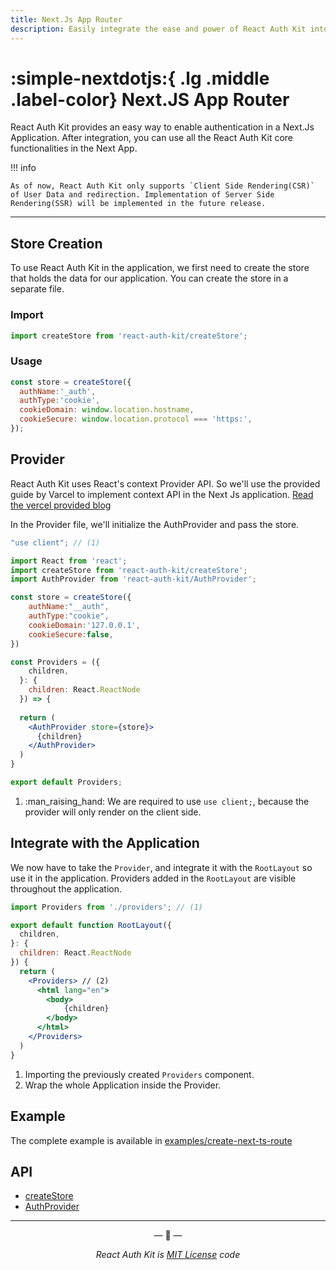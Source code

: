 ```yaml
---
title: Next.Js App Router
description: Easily integrate the ease and power of React Auth Kit into your Next.Js Application.
---
```


# :simple-nextdotjs:{ .lg .middle .label-color} Next.JS App Router

React Auth Kit provides an easy way to enable authentication in a Next.Js Application. After integration, you can use all the React Auth Kit core functionalities in the Next App.

!!! info

    As of now, React Auth Kit only supports `Client Side Rendering(CSR)` of User Data and redirection. Implementation of Server Side Rendering(SSR) will be implemented in the future release.

<div data-ea-publisher="authkitarkadipme" data-ea-type="text" id="integration_next"></div>

---

## Store Creation


To use React Auth Kit in the application, we first need to create the store that holds the data for our application. You can create the store in a separate file.

### Import

```js title="Import createStore in your app" linenums="1"
import createStore from 'react-auth-kit/createStore';
```

### Usage

```js title="src/store.{js|ts}" linenums="1"
const store = createStore({
  authName:'_auth',
  authType:'cookie',
  cookieDomain: window.location.hostname,
  cookieSecure: window.location.protocol === 'https:',
});
```

## Provider

React Auth Kit uses React's context Provider API. So we'll use the provided guide by Varcel to implement context API in the Next Js application. [Read the vercel provided blog](https://vercel.com/guides/react-context-state-management-nextjs)

In the Provider file, we'll initialize the AuthProvider and pass the store.

```jsx title="app/provider.js" linenums="1"
"use client"; // (1)

import React from 'react';
import createStore from 'react-auth-kit/createStore';
import AuthProvider from 'react-auth-kit/AuthProvider';

const store = createStore({
    authName:"__auth",
    authType:"cookie",
    cookieDomain:'127.0.0.1',
    cookieSecure:false,
})

const Providers = ({
    children,
  }: {
    children: React.ReactNode
  }) => {
    
  return (
    <AuthProvider store={store}>
      {children}
    </AuthProvider>
  )
}

export default Providers;
```

1.  :man_raising_hand: We are required to use `use client;`, because the provider will only render on the client side.

## Integrate with the Application

We now have to take the `Provider`, and integrate it with the `RootLayout` so use it in the application. Providers added in the `RootLayout` are visible throughout the application. 

```jsx
import Providers from './providers'; // (1)

export default function RootLayout({
  children,
}: {
  children: React.ReactNode
}) {
  return (
    <Providers> // (2)
      <html lang="en">
        <body>
            {children}
        </body>
      </html>
    </Providers>
  )
}

```

1. Importing the previously created `Providers` component.
2. Wrap the whole Application inside the Provider. 

## Example

The complete example is available in [examples/create-next-ts-route](https://github.com/react-auth-kit/react-auth-kit/tree/master/examples/create-next-ts-route)

## API

- [createStore](./../../reference/react-auth-kit/createStore.md)
- [AuthProvider](./../../reference/react-auth-kit/authprovider.md)


---

<p align="center">&mdash; 🔑  &mdash;</p>
<p align="center"><i>React Auth Kit is <a href="https://github.com/react-auth-kit/react-auth-kit/blob/master/LICENSE">MIT License</a> code</i></p>
